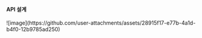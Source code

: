 
<h4>API 설계</h4>
![image](https://github.com/user-attachments/assets/28915f17-e77b-4a1d-b4f0-12b9785ad250)

